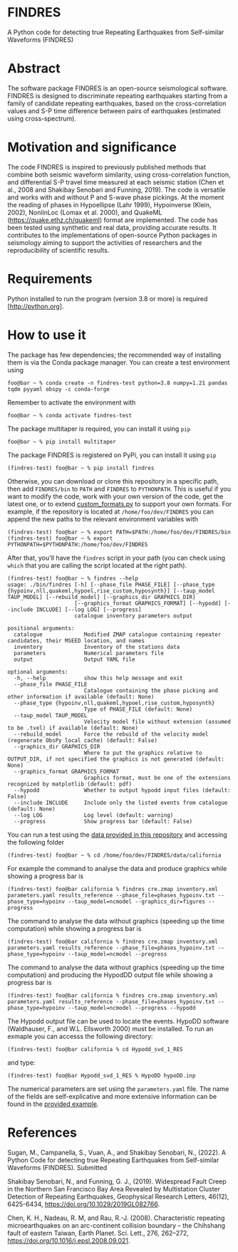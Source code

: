 # FINDRES
A Python code for detecting true Repeating Earthquakes from Self-similar Waveforms (FINDRES)

# Abstract
The software package FINDRES is an open-source seismological software. FINDRES is designed 
to discriminate repeating earthquakes starting from a family of candidate repeating earthquakes, 
based on the cross-correlation values and S-P time difference between pairs of earthquakes 
(estimated using cross-spectrum).

# Motivation and significance

The code FINDRES is inspired to previously published methods that combine both seismic waveform 
similarity, using cross-correlation function, and differential S-P travel time measured at each 
seismic station (Chen et al., 2008 and Shakibay Senobari and Funning, 2019). The code is versatile 
and works with and without P and S-wave phase pickings. At the moment the reading of phases in 
Hypoellipse (Lahr 1999), Hypoinverse (Klein, 2002), NonlinLoc (Lomax et al. 2000), 
and QuakeML (https://quake.ethz.ch/quakeml) format are implemented. The code has been tested using 
synthetic and real data, providing accurate results. It contributes to the implementations of open-source
Python packages in seismology aiming to support the activities of researchers and the reproducibility of scientific
results.

# Requirements

Python installed to run the program (version 3.8 or more) is required [http://python.org]. 

# How to use it

The package has few dependencies; the recommended way of installing them is via the Conda package manager. You can
create a test environment using

```console
foo@bar ~ % conda create -n findres-test python=3.8 numpy=1.21 pandas tqdm pyyaml obspy -c conda-forge
```

Remember to activate the environment with

```console
foo@bar ~ % conda activate findres-test
```

The package multitaper is required, you can install it using `pip`

```console
foo@bar ~ % pip install multitaper
```

The package FINDRES is registered on PyPi, you can install it using `pip`

```console
(findres-test) foo@bar ~ % pip install findres
```

Otherwise, you can download or clone this repository in a specific path, then add `FINDRES/bin` to `PATH` and `FINDRES` to `PYTHONPATH`. This is useful if you want to modify the code, work with your own version of the code, get the latest one, or to extend [custom_formats.py](findres/custom_formats.py) to support your own formats. For example, if the repository is located at `/home/foo/dev/FINDRES` you can append the new paths to the relevant environment variables with

```console
(findres-test) foo@bar ~ % export PATH=$PATH:/home/foo/dev/FINDRES/bin
(findres-test) foo@bar ~ % export PYTHONPATH=$PYTHONPATH:/home/foo/dev/FINDRES
```

After that, you'll have the `findres` script in your path (you can check using `which` that you are calling the script located at the right path).

```console
(findres-test) foo@bar ~ % findres --help
usage: ./bin/findres [-h] [--phase_file PHASE_FILE] [--phase_type {hypoinv,nll,quakeml,hypoel,rise_custom,hyposynth}] [--taup_model TAUP_MODEL] [--rebuild_model] [--graphics_dir GRAPHICS_DIR]
                     [--graphics_format GRAPHICS_FORMAT] [--hypodd] [--include INCLUDE] [--log LOG] [--progress]
                     catalogue inventory parameters output

positional arguments:
  catalogue             Modified ZMAP catalogue containing repeater candidates, their MSEED location, and names
  inventory             Inventory of the stations data
  parameters            Numerical parameters file
  output                Output YAML file

optional arguments:
  -h, --help            show this help message and exit
  --phase_file PHASE_FILE
                        Catalogue containing the phase picking and other information if available (default: None)
  --phase_type {hypoinv,nll,quakeml,hypoel,rise_custom,hyposynth}
                        Type of PHASE_FILE (default: None)
  --taup_model TAUP_MODEL
                        Velocity model file without extension (assumed to be .tvel) if available (default: None)
  --rebuild_model       Force the rebuild of the velocity model (regenerate ObsPy local cache) (default: False)
  --graphics_dir GRAPHICS_DIR
                        Where to put the graphics relative to OUTPUT_DIR, if not specified the graphics is not generated (default: None)
  --graphics_format GRAPHICS_FORMAT
                        Graphics format, must be one of the extensions recognized by matplotlib (default: pdf)
  --hypodd              Whether to output hypodd input files (default: False)
  --include INCLUDE     Include only the listed events from catalogue (default: None)
  --log LOG             Log level (default: warning)
  --progress            Show progress bar (default: False)
```

You can run a test using the [data provided in this repository](data/california) and accessing the following folder 

```console
(findres-test) foo@bar ~ % cd /home/foo/dev/FINDRES/data/california
```

For example the command to analyse the
data and produce graphics while showing a progress bar is

```console
(findres-test) foo@bar california % findres cre.zmap inventory.xml parameters.yaml results_reference --phase_file=phases_hypoinv.txt --phase_type=hypoinv --taup_model=ncmodel --graphics_dir=figures --progress
```

The command to analyse the
data without graphics (speeding up the time computation) while showing a progress bar is

```console
(findres-test) foo@bar california % findres cre.zmap inventory.xml parameters.yaml results_reference --phase_file=phases_hypoinv.txt --phase_type=hypoinv --taup_model=ncmodel --progress
```

The command to analyse the
data without graphics (speeding up the time computation) and producing the HypodDD output file while showing a progress bar is

```console
(findres-test) foo@bar california % findres cre.zmap inventory.xml parameters.yaml results_reference --phase_file=phases_hypoinv.txt --phase_type=hypoinv --taup_model=ncmodel --progress --hypodd
```

The Hypodd output file can be used to locate the events. HypoDD software (Waldhauser, F., and W.L. Ellsworth 2000) must be installed.
To run an exmaple you can accesss the following directory:

```console
(findres-test) foo@bar california % cd Hypodd_svd_1_RES
```
and type:

```console
(findres-test) foo@bar Hypodd_svd_1_RES % HypoDD hypoDD.inp
```

The numerical parameters are set using the `parameters.yaml` file. The name of the fields are self-explicative and more
extensive information can be found in the [provided example](data/california/parameters.yaml).

# References

Sugan, M., Campanella, S., Vuan, A., and Shakibay Senobari, N., (2022). A Python Code for detecting true Repeating Earthquakes
from Self-similar Waveforms (FINDRES). Submitted

Shakibay Senobari, N., and Funning, G. J., (2019). Widespread Fault Creep in the Northern San Francisco Bay Area Revealed by
Multistation Cluster Detection of Repeating Earthquakes, Geophysical Research Letters, 46(12),
6425-6434, https://doi.org/10.1029/2019GL082766.

Chen, K. H., Nadeau, R. M, and Rau, R.-J. (2008). Characteristic repeating microearthquakes on an arc-continent
collision boundary – the Chihshang fault of eastern Taiwan, Earth Planet. Sci. Lett., 276,
262–272, https://doi.org/10.1016/j.epsl.2008.09.021.

